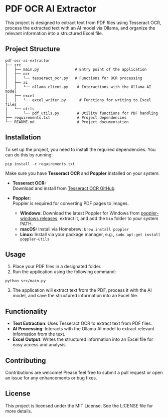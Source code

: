 # PDF OCR AI Extractor

This project is designed to extract text from PDF files using Tesseract OCR, process the extracted text with an AI model via Ollama, and organize the relevant information into a structured Excel file.

## Project Structure

```
pdf-ocr-ai-extractor
├── src
│   ├── main.py                # Entry point of the application
│   ├── ocr
│   │   └── tesseract_ocr.py   # Functions for OCR processing
│   ├── ai
│   │   └── ollama_client.py    # Interactions with the Ollama AI model
│   ├── excel
│   │   └── excel_writer.py      # Functions for writing to Excel files
│   └── utils
│       └── pdf_utils.py        # Utility functions for PDF handling
├── requirements.txt            # Project dependencies
└── README.md                   # Project documentation
```

## Installation

To set up the project, you need to install the required dependencies. You can do this by running:

```
pip install -r requirements.txt
```

Make sure you have **Tesseract OCR** and **Poppler** installed on your system:

- **Tesseract OCR:**  
  Download and install from [Tesseract OCR GitHub](https://github.com/tesseract-ocr/tesseract).

- **Poppler:**  
  Poppler is required for converting PDF pages to images.  
  - **Windows:** Download the latest Poppler for Windows from [poppler-windows releases](https://github.com/oschwartz10612/poppler-windows/releases/), extract it, and add the `bin` folder to your system PATH.
  - **macOS:** Install via Homebrew: `brew install poppler`
  - **Linux:** Install via your package manager, e.g., `sudo apt-get install poppler-utils`

## Usage

1. Place your PDF files in a designated folder.
2. Run the application using the following command:

```
python src/main.py
```

3. The application will extract text from the PDF, process it with the AI model, and save the structured information into an Excel file.

## Functionality

- **Text Extraction**: Uses Tesseract OCR to extract text from PDF files.
- **AI Processing**: Interacts with the Ollama AI model to extract relevant information from the text.
- **Excel Output**: Writes the structured information into an Excel file for easy access and analysis.

## Contributing

Contributions are welcome! Please feel free to submit a pull request or open an issue for any enhancements or bug fixes.

## License

This project is licensed under the MIT License. See the LICENSE file for more details.
